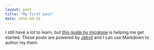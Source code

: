 ```yaml
---
layout: post
title: "My first post"
date: 2016-04-14
---
```


I still have a lot to learn, but [this guide by jmcglone](http://jmcglone.com/guides/github-pages/) is helping me get started. These posts are powered by [Jekyll](http://jekyllrb.com) and I can use Markdown to author my them. 
